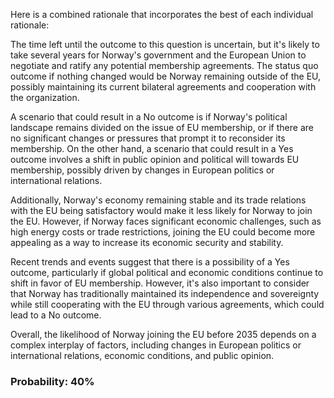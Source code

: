 Here is a combined rationale that incorporates the best of each individual rationale:

The time left until the outcome to this question is uncertain, but it's likely to take several years for Norway's government and the European Union to negotiate and ratify any potential membership agreements. The status quo outcome if nothing changed would be Norway remaining outside of the EU, possibly maintaining its current bilateral agreements and cooperation with the organization.

A scenario that could result in a No outcome is if Norway's political landscape remains divided on the issue of EU membership, or if there are no significant changes or pressures that prompt it to reconsider its membership. On the other hand, a scenario that could result in a Yes outcome involves a shift in public opinion and political will towards EU membership, possibly driven by changes in European politics or international relations.

Additionally, Norway's economy remaining stable and its trade relations with the EU being satisfactory would make it less likely for Norway to join the EU. However, if Norway faces significant economic challenges, such as high energy costs or trade restrictions, joining the EU could become more appealing as a way to increase its economic security and stability.

Recent trends and events suggest that there is a possibility of a Yes outcome, particularly if global political and economic conditions continue to shift in favor of EU membership. However, it's also important to consider that Norway has traditionally maintained its independence and sovereignty while still cooperating with the EU through various agreements, which could lead to a No outcome.

Overall, the likelihood of Norway joining the EU before 2035 depends on a complex interplay of factors, including changes in European politics or international relations, economic conditions, and public opinion.

### Probability: 40%